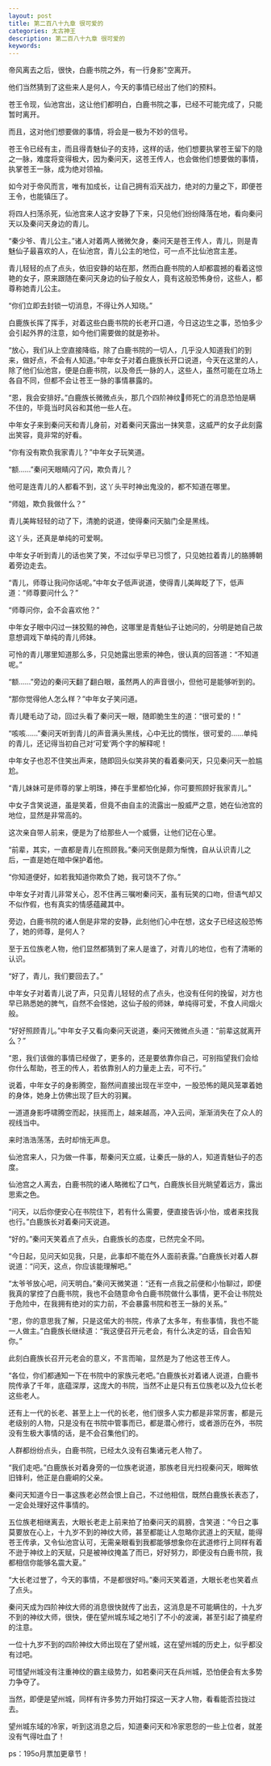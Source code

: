 ```yaml
---
layout: post
title: 第二百八十九章 很可爱的
categories: 太古神王
description: 第二百八十九章 很可爱的
keywords:
---
```


帝风离去之后，很快，白鹿书院之外，有一行身影"空离开。

他们当然猜到了这些来人是何人，今天的事情已经出了他们的预料。

苍王令现，仙池宫出，这让他们都明白，白鹿书院之事，已经不可能完成了，只能暂时离开。

而且，这对他们想要做的事情，将会是一极为不妙的信号。

苍王令已经有主，而且得青魅仙子的支持，这样的话，他们想要执掌苍王留下的隐之一脉，难度将变得极大，因为秦问天，这苍王传人，也会做他们想要做的事情，执掌苍王一脉，成为绝对领袖。

如今对于帝风而言，唯有加成长，让自己拥有滔天战力，绝对的力量之下，即便苍王令，也能镇压了。

将四人扫荡杀死，仙池宫来人这才安静了下来，只见他们纷纷降落在地，看向秦问天以及秦问天身边的青儿。

“秦少爷、青儿公主。”诸人对着两人微微欠身，秦问天是苍王传人，青儿，则是青魅仙子最喜欢的人，在仙池宫，青儿公主的地位，可一点不比仙池宫主差。

青儿轻轻的点了点头，依旧安静的站在那，然而白鹿书院的人却都震撼的看着这惊艳的女子，原来跟随在秦问天身边的仙子般女人，竟有这般恐怖身份，这些人，都尊称她青儿公主。

“你们立即去封锁一切消息，不得让外人知晓。”

白鹿族长挥了挥手，对着这些白鹿书院的长老开口道，今日这边生之事，恐怕多少会引起外界的注意，如今他们需要做的就是弥补。

“放心，我们从上空直接降临，除了白鹿书院的一切人，几乎没人知道我们的到来，做好点，不会有人知道。”中年女子对着白鹿族长开口说道，今天在这里的人，除了他们仙池宫，便是白鹿书院，以及帝氏一脉的人，这些人，虽然可能在立场上各自不同，但都不会让苍王一脉的事情暴露的。

“恩，我会安排好。”白鹿族长微微点头，那几个四阶神纹师死亡的消息恐怕是瞒不住的，毕竟当时风谷和其他一些人在。

中年女子来到秦问天和青儿身前，对着秦问天露出一抹笑意，这威严的女子此刻露出笑容，竟非常的好看。

“你有没有欺负我家青儿？”中年女子玩笑道。

“额……”秦问天眼睛闪了闪，欺负青儿？

他可是连青儿的人都看不到，这丫头平时神出鬼没的，都不知道在哪里。

“师姐，欺负我做什么？”

青儿美眸轻轻的动了下，清脆的说道，使得秦问天脑门全是黑线。

这丫头，还真是单纯的可爱啊。

中年女子听到青儿的话也笑了笑，不过似乎早已习惯了，只见她拉着青儿的胳膊朝着旁边走去。

“青儿，师尊让我问你话呢。”中年女子低声说道，使得青儿美眸眨了下，低声道：“师尊要问什么？”

“师尊问你，会不会喜欢他？”

中年女子眼中闪过一抹狡黠的神色，这哪里是青魅仙子让她问的，分明是她自己故意想调戏下单纯的青儿师妹。

可怜的青儿哪里知道那么多，只见她露出思索的神色，很认真的回答道：“不知道呢。”

“额……”旁边的秦问天翻了翻白眼，虽然两人的声音很小，但他可是能够听到的。

“那你觉得他人怎么样？”中年女子笑问道。

青儿睫毛动了动，回过头看了秦问天一眼，随即脆生生的道：“很可爱的！”

“咳咳……”秦问天听到青儿的声音满头黑线，心中无比的惆怅，很可爱的……单纯的青儿，还记得当初自己对‘可爱’两个字的解释呢！

中年女子也忍不住笑出声来，随即回头似笑非笑的看着秦问天，只见秦问天一脸尴尬。

“青儿妹妹可是师尊的掌上明珠，捧在手里都怕化掉，你可要照顾好我家青儿。”

中女子含笑说道，虽是笑着，但竟不由自主的流露出一股威严之意，她在仙池宫的地位，显然是非常高的。

这次亲自带人前来，便是为了给那些人一个威慑，让他们记在心里。

“前辈，其实，一直都是青儿在照顾我。”秦问天倒是颇为惭愧，自从认识青儿之后，一直是她在暗中保护着他。

“你知道便好，如若我知道你欺负了她，我可饶不了你。”

中年女子对青儿非常关心，忍不住再三嘱咐秦问天，虽有玩笑的口吻，但语气却又不似作假，也有真实的情感蕴藏其中。

旁边，白鹿书院的诸人倒是非常的安静，此刻他们心中在想，这女子已经这般恐怖了，她的师尊，是何人？

至于五位族老人物，他们显然都猜到了来人是谁了，对青儿的地位，也有了清晰的认识。

“好了，青儿，我们要回去了。”

中年女子对着青儿说了声，只见青儿轻轻的点了点头，也没有任何的挽留，对方也早已熟悉她的脾气，自然不会怪她，这仙子般的师妹，单纯得可爱，不食人间烟火般。

“好好照顾青儿。”中年女子又看向秦问天说道，秦问天微微点头道：“前辈这就离开么？”

“恩，我们该做的事情已经做了，更多的，还是要依靠你自己，可别指望我们会给你什么帮助，苍王的传人，若依靠别人的力量走上去，可不行。”

说着，中年女子的身影腾空，豁然间直接出现在半空中，一股恐怖的飓风笼罩着她的身体，她身上仿佛出现了巨大的羽翼。

一道道身影呼啸腾空而起，扶摇而上，越来越高，冲入云间，渐渐消失在了众人的视线当中。

来时浩浩荡荡，去时却悄无声息。

仙池宫来人，只为做一件事，帮秦问天立威，让秦氏一脉的人，知道青魅仙子的态度。

仙池宫之人离去，白鹿书院的诸人略微松了口气，白鹿族长目光眺望着远方，露出思索之色。

“问天，以后你便安心在书院住下，若有什么需要，便直接告诉小怡，或者来找我也行。”白鹿族长对着秦问天说道。

“好的。”秦问天笑着点了点头，白鹿族长的态度，已然完全不同。

“今日起，见问天如见我，只是，此事却不能在外人面前表露。”白鹿族长对着人群说道：“问天，这点，你应该能理解吧。”

“太爷爷放心吧，问天明白。”秦问天微笑道：“还有一点我之前便和小怡聊过，即便我真的掌控了白鹿书院，我也不会随意命令白鹿书院做什么事情，更不会让书院处于危险中，在我拥有绝对的实力前，不会暴露书院和苍王一脉的关系。”

“恩，你的意思我了解，只是这偌大的书院，传承了太多年，有些事情，我也不能一人做主。”白鹿族长继续道：“我这便召开元老会，有什么决定的话，自会告知你。”

此刻白鹿族长召开元老会的意义，不言而喻，显然是为了他这苍王传人。

“各位，你们都通知一下在书院中的家族元老吧。”白鹿族长对着诸人说道，白鹿书院传承了千年，底蕴深厚，这庞大的书院，当然不止是只有五位族老以及九位长老这些老人。

还有上一代的长老、甚至上上一代的长老，他们很多人实力都是非常厉害，都是元老级别的人物，只是没有在书院中管事而已，都是潜心修行，或者游历在外，书院没有生极大事情的话，是不会召集他们的。

人群都纷纷点头，白鹿书院，已经太久没有召集诸元老人物了。

“我们走吧。”白鹿族长对着身旁的一位族老说道，那族老目光扫视秦问天，眼眸依旧锋利，他正是白鹿峒的父亲。

秦问天知道今日一事这族老必然会恨上自己，不过他相信，既然白鹿族长表态了，一定会处理好这件事情的。

五位族老相继离去，大眼长老走上前来拍了拍秦问天的肩膀，含笑道：“今日之事莫要放在心上，十九岁不到的神纹大师，甚至都能让人忽略你武道上的天赋，能得苍王传承，又令仙池宫认可，无需亲眼看到我都能够想象你在武道修行上同样有着不逊于神纹上的天赋，只是被神纹掩盖了而已，好好努力，即便没有白鹿书院，我都相信你能够名震大夏。”

“大长老过誉了，今天的事情，不是都很好吗。”秦问天笑着道，大眼长老也笑着点了点头。

秦问天成为四阶神纹大师的消息很快就传了出去，这消息是不可能瞒住的，十九岁不到的神纹大师，很快，便在望州城东域之地引了不小的波澜，甚至引起了摘星府的注意。

一位十九岁不到的四阶神纹大师出现在了望州城，这在望州城的历史上，似乎都没有过吧。

可惜望州城没有注重神纹的霸主级势力，如若秦问天在兵州城，恐怕便会有太多势力争夺了。

当然，即便是望州城，同样有许多势力开始打探这一天才人物，看看能否拉拢过去。

望州城东域的冷家，听到这消息之后，知道秦问天和冷家恩怨的一些上位者，就差没有气得吐血了！

ps：195o月票加更章节！
